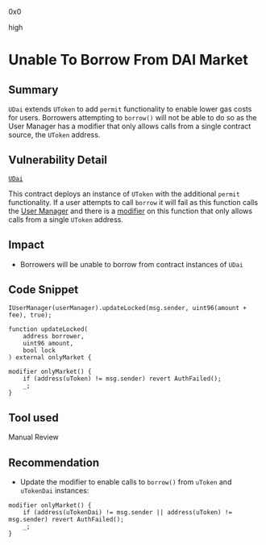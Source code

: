 0x0

high

# Unable To Borrow From DAI Market

## Summary

`UDai` extends `UToken` to add `permit` functionality to enable lower gas costs for users. Borrowers attempting to `borrow()` will not be able to do so as the User Manager has a modifier that only allows calls from a single contract source, the `UToken` address.

## Vulnerability Detail

[`UDai`](https://github.com/sherlock-audit/2022-10-union-finance/blob/main/union-v2-contracts/contracts/market/UDai.sol#L8)

This contract deploys an instance of `UToken` with the additional `permit` functionality. If a user attempts to call `borrow` it will fail as this function calls the [User Manager](https://github.com/sherlock-audit/2022-10-union-finance/blob/main/union-v2-contracts/contracts/market/UToken.sol#L552) and there is a [modifier](https://github.com/sherlock-audit/2022-10-union-finance/blob/main/union-v2-contracts/contracts/user/UserManager.sol#L300) on this function that only allows calls from a single `UToken` address.

## Impact

- Borrowers will be unable to borrow from contract instances of `UDai`

## Code Snippet

```solidity
IUserManager(userManager).updateLocked(msg.sender, uint96(amount + fee), true);
```

```solidity
function updateLocked(
    address borrower,
    uint96 amount,
    bool lock
) external onlyMarket {
```

```solidity
modifier onlyMarket() {
    if (address(uToken) != msg.sender) revert AuthFailed();
    _;
}
```

## Tool used

Manual Review

## Recommendation

- Update the modifier to enable calls to `borrow()` from `uToken` and `uTokenDai` instances:

```solidity
modifier onlyMarket() {
    if (address(uTokenDai) != msg.sender || address(uToken) != msg.sender) revert AuthFailed();
    _;
}
```